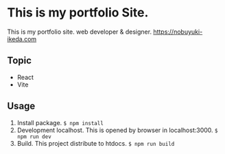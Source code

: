 # This is my portfolio Site.

This is my portfolio site.
web developer & designer.
<a href="https://nobuyuki-ikeda.com" target="_blank">https://nobuyuki-ikeda.com</a>

## Topic

- React
- Vite

## Usage

1. Install package.
   `$ npm install`
2. Development localhost. This is opened by browser in localhost:3000.
   `$ npm run dev`
3. Build. This project distribute to htdocs.
   `$ npm run build`
